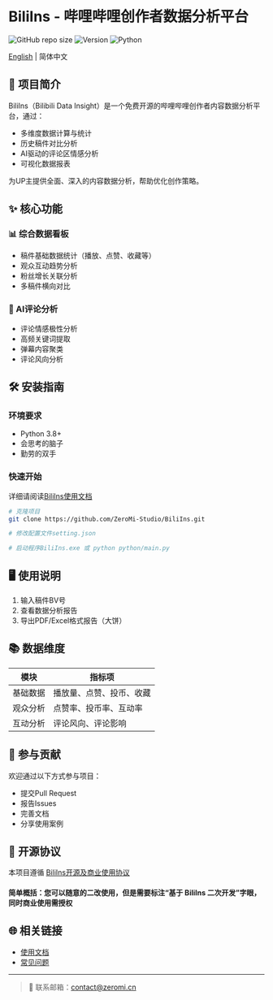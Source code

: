 # BiliIns - 哔哩哔哩创作者数据分析平台

![GitHub repo size](https://img.shields.io/github/repo-size/ZeroMi-Studio/BiliIns)
![Version](https://img.shields.io/badge/version-1.1.0-blue)
![Python](https://img.shields.io/badge/python-3.8%2B-blue)

[English](./README_EN.md) | 简体中文

## 📌 项目简介

BiliIns（Bilibili Data Insight）是一个免费开源的哔哩哔哩创作者内容数据分析平台，通过：

- 多维度数据计算与统计
- 历史稿件对比分析
- AI驱动的评论区情感分析
- 可视化数据报表

为UP主提供全面、深入的内容数据分析，帮助优化创作策略。

## ✨ 核心功能

### 📊 综合数据看板
- 稿件基础数据统计（播放、点赞、收藏等）
- 观众互动趋势分析
- 粉丝增长关联分析
- 多稿件横向对比

### 🤖 AI评论分析
- 评论情感极性分析
- 高频关键词提取
- 弹幕内容聚类
- 评论风向分析

## 🛠 安装指南

### 环境要求
- Python 3.8+
- 会思考的脑子
- 勤劳的双手

### 快速开始

详细请阅读[BiliIns使用文档](https://github.com/ZeroMi-Studio/BiliIns/wiki)

```bash
# 克隆项目
git clone https://github.com/ZeroMi-Studio/BiliIns.git

# 修改配置文件setting.json

# 启动程序BiliIns.exe 或 python python/main.py
```

## 🖥 使用说明

1. 输入稿件BV号
2. 查看数据分析报告
3. 导出PDF/Excel格式报告（大饼）


## 📚 数据维度

| 模块        | 指标项                     |
|-------------|---------------------------|
| 基础数据    | 播放量、点赞、投币、收藏   |
| 观众分析    | 点赞率、投币率、互动率 |
| 互动分析    | 评论风向、评论影响        |

## 🤝 参与贡献

欢迎通过以下方式参与项目：
- 提交Pull Request
- 报告Issues
- 完善文档
- 分享使用案例


## 📄 开源协议

本项目遵循 [BiliIns开源及商业使用协议](License.md)

#### 简单概括：您可以随意的二改使用，但是需要标注“基于 BiliIns 二次开发”字眼，同时商业使用需授权


## 🌐 相关链接

- [使用文档](https://github.com/ZeroMi-Studio/BiliIns/wiki)
- [常见问题](https://github.com/ZeroMi-Studio/BiliIns/Q&A)

---

> 📧 联系邮箱：[contact@zeromi.cn](mailto:contact@zeromi.cn)
